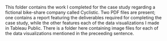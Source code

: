 This folder contains the work I completed for the case study regarding a fictional bike-share company called Cyclistic. 
Two PDF files are present; one contains a report featuring the deliverables required for completing the case study, while the other features each of the data visualizations I made in Tableau Public.
There is a folder here containing image files for each of the data visualizations mentioned in the preceeding sentence.
